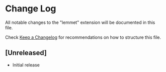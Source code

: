 # Change Log
All notable changes to the "lemmet" extension will be documented in this file.

Check [Keep a Changelog](http://keepachangelog.com/) for recommendations on how to structure this file.

## [Unreleased]
- Initial release